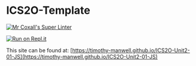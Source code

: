 # ICS2O-Template

[![Mr Coxall's Super Linter](https://github.com/Timothy-Manwell/ICS2O-Unit2-01-JS/workflows/Mr%20Coxall's%20Super%20Linter/badge.svg)](https://github.com/Timothy-Manwell/ICS2O-Unit2-01-JS/actions/)

[![Run on Repl.it](https://repl.it/badge/github/Timothy-Manwell/ICS2O-Unit2-01-JS)](https://repl.it/github/Timothy-Manwell/ICS2O-Unit2-01-JS)

This site can be found at: [https://timothy-manwell.github.io/ICS2O-Unit2-01-JS](https://timothy-manwell.github.io/ICS2O-Unit2-01-JS)
